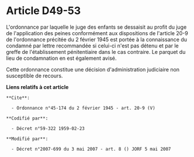 # Article D49-53

L'ordonnance par laquelle le juge des enfants se dessaisit au profit du juge de l'application des peines conformément aux
dispositions de l'article 20-9 de l'ordonnance précitée du 2 février 1945 est portée à la connaissance du condamné par lettre
recommandée si celui-ci n'est pas détenu et par le greffe de l'établissement pénitentiaire dans le cas contraire. Le parquet
du lieu de condamnation en est également avisé. 

Cette ordonnance constitue une décision d'administration judiciaire non susceptible de recours.

**Liens relatifs à cet article**

	**Cite**:

	  - Ordonnance n°45-174 du 2 février 1945 - art. 20-9 (V)

	**Codifié par**:

	  - Décret n°59-322 1959-02-23

	**Modifié par**:

	  - Décret n°2007-699 du 3 mai 2007 - art. 8 () JORF 5 mai 2007
